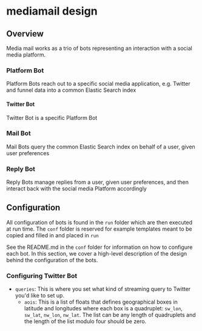# mediamail design

## Overview
Media mail works as a trio of bots representing an interaction with a social media platform.

### Platform Bot
Platform Bots reach out to a specific social media application, e.g. Twitter and funnel data into a common Elastic Search index

#### Twitter Bot
Twitter Bot is a specific Platform Bot

### Mail Bot
Mail Bots query the common Elastic Search index on behalf of a user, given user preferences

### Reply Bot
Reply Bots manage replies from a user, given user preferences, and then interact back with the social media Platform accordingly

## Configuration
All configuration of bots is found in the `run` folder which are then executed at run time. The `conf` folder is reserved for example templates meant to be copied and filled in and placed in `run`

See the README.md in the `conf` folder for information on how to configure each bot. In this section, we cover a high-level description of the design behind the configuration of the bots.

### Configuring Twitter Bot

* `queries`: This is where you set what kind of streaming query to Twitter you'd like to set up.
	* `aois`: This is a list of floats that defines geographical boxes in latitude and longitudes where each box is a quadruplet: `sw_lon`, `sw_lat`, `nw_lon`, `nw_lat`. The list can be any length of quadruplets and the length of the list modulo four should be zero.